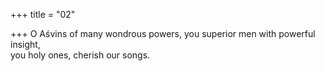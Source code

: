 +++
title = "02"

+++
O Aśvins of many wondrous powers, you superior men with powerful  insight,  
you holy ones, cherish our songs.  